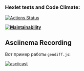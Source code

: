 ### Hexlet tests and Code Climate:
[![Actions Status](https://github.com/Pewdoloco/frontend-project-46/actions/workflows/hexlet-check.yml/badge.svg)](https://github.com/Pewdoloco/frontend-project-46/actions)

**[![Maintainability](https://api.codeclimate.com/v1/badges/70d8de498245e3e44ee9/maintainability)](https://codeclimate.com/github/Pewdoloco/frontend-project-46/maintainability)**


## Asciinema Recording

Вот пример работы `gendiff.js`:

[![asciicast](https://asciinema.org/a/TFvLKewAdZgLqpGx6wCHVfSsQ.svg)](https://asciinema.org/a/TFvLKewAdZgLqpGx6wCHVfSsQ)

